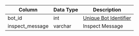 | Column          | Data Type | Description                          |
| --------------- | --------- | ------------------------------------ |
| bot_id          | int       | [Unique Bot Identifier](bot_data.md) |
| inspect_message | varchar   | Inspect Message                      |